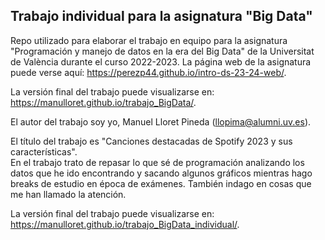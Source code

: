 
## Trabajo individual para la asignatura "Big Data"

<!-- El párrafo de abajo has de dejarlo tal cual. NO HAS DE CAMBIAR NADA!!-->

Repo utilizado para elaborar el trabajo en equipo para la asignatura "Programación y manejo de datos en la era del Big Data" de la Universitat de València durante el curso 2022-2023. La página web de la asignatura puede verse aquí: <https://perezp44.github.io/intro-ds-23-24-web/>.



<!-- En la linea de abajo HAS de SUSTITUIR "perezp44" por tu usuario de Github-->
La versión final del trabajo puede visualizarse en: <https://manulloret.github.io/trabajo_BigData/>. 


<!-- Abajo podéis escribir lo que queráis, igual un resumen del trabajo, o ..., o ... pero al menos, tenéis que poner el título del trabajo y el nombre de los componentes del equipo-->

El autor del trabajo soy yo,  Manuel Lloret Pineda (llopima@alumni.uv.es).

El título del trabajo es "Canciones destacadas de Spotify 2023 y sus características".  
En el trabajo trato de repasar lo que sé de programación analizando los datos que he ido encontrando y sacando algunos gráficos mientras hago breaks de estudio en época de exámenes. También indago en cosas que me han llamado la atención.

La versión final del trabajo puede visualizarse en: https://manulloret.github.io/trabajo_BigData_individual/.
